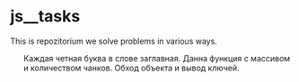 # js__tasks

This is repozitorium we solve problems in various ways.
<ol>

<b></b> Каждая четная буква в слове заглавная.
<b></b>Данна функция с массивом и количеством чанков.
<b></b>Обход объекта и вывод ключей.
</ol>
